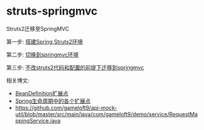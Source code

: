 # struts-springmvc
Struts2迁移至SpringMVC

第一步: [搭建Spring,Struts2环境](SPRING-STRUTS.md)

第二步: [切换到springmvc环境](SPRINGMVC.md)

第三步: [不改struts2代码和配置的前提下迁移到springmvc]()

相关博文: 
- [BeanDefinition扩展点](https://www.cnblogs.com/lxyit/p/10160782.html)
- [Spring生命周期中的各个扩展点](https://youyou-tech.com/2019/10/03/Spring生命周期中的各个扩展点/)
- https://github.com/gameloft9/api-mock-util/blob/master/src/main/java/com/gameloft9/demo/service/RequestMappingService.java


